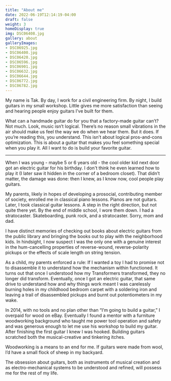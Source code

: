 ```yaml
---
title: "About me"
date: 2022-06-19T12:14:19-04:00
draft: false
weight: 3
homeDisplay: true
img: DSC06408.jpg
gallery: about
galleryImages:
- DSC06925.jpg
- DSC06400.jpg
- DSC06420.jpg
- DSC06596.jpg
- DSC06901.jpg
- DSC06632.jpg
- DSC06644.jpg
- DSC06772.jpg
- DSC06782.jpg
---
```


My name is Tak. By day, I work for a civil engineering firm. By night, I build guitars in my small workshop. Little gives me more satisfaction than seeing and hearing people enjoy guitars I’ve built for them.

What can a handmade guitar do for you that a factory-made guitar can’t? Not much. Look, music isn’t logical. There’s no reason small vibrations in the air should make us feel the way we do when we hear them. But it does. If you’re reading this, you understand. This isn’t about logical pros-and-cons optimization. This is about a guitar that makes you feel something special when you play it. All I want to do is build your favorite guitar. 

<hr>

When I was young - maybe 5 or 6 years old - the cool older kid next door got an electric guitar for his birthday. I don't think he even learned how to play it (I later saw it hidden in the corner of a bedroom closet). That didn’t matter, the damage was done: then I knew, as I know now, cool people play guitars.  

My parents, likely in hopes of developing a prosocial, contributing member of society, enrolled me in classical piano lessons. Pianos are not guitars. Later, I took classical guitar lessons. A step in the right direction, but not quite there yet. By the end of middle school, I wore them down. I had a stratocaster. Skateboarding, punk rock, and a stratocaster. Sorry, mom and dad. 

I have distinct memories of checking out books about electric guitars from the public library and bringing the books out to play with the neighborhood kids. In hindsight, I now suspect I was the only one with a genuine interest in the hum-cancelling properties of reverse-wound, reverse-polarity pickups or the effects of scale length on string tension. 

As a child, my parents enforced a rule: If I wanted a toy I had to promise not to disassemble it to understand how the mechanism within functioned. It turns out that once I understood how my Transformers transformed, they no longer did transform. Eventually, once I got an electric guitar, that same drive to understand how and why things work meant I was carelessly burning holes in my childhood bedroom carpet with a soldering iron and leaving a trail of disassembled pickups and burnt out potentiometers in my wake. 

In 2014, with no tools and no plan other than “I’m going to build a guitar,” I overpaid for wood on eBay. Eventually I found a mentor with a furniture woodworking background who taught me power tool operation and safety and was generous enough to let me use his workshop to build my guitar. After finishing the first guitar I knew I was hooked. Building guitars scratched both the musical-creative and tinkering itches.

Woodworking is a means to an end for me. If guitars were made from wool, I’d have a small flock of sheep in my backyard. 

The obsession about guitars, both as instruments of musical creation and as electro-mechanical systems to be understood and refined, will possess me for the rest of my life. 